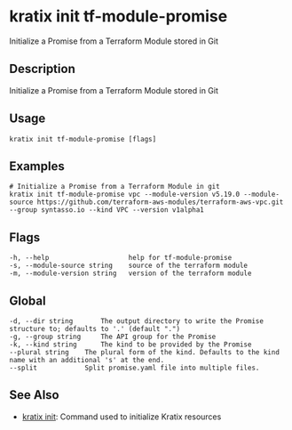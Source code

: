 # kratix init tf-module-promise
Initialize a Promise from a Terraform Module stored in Git

## Description
Initialize a Promise from a Terraform Module stored in Git

## Usage
```
kratix init tf-module-promise [flags]
```

## Examples
```
# Initialize a Promise from a Terraform Module in git
kratix init tf-module-promise vpc --module-version v5.19.0 --module-source https://github.com/terraform-aws-modules/terraform-aws-vpc.git --group syntasso.io --kind VPC --version v1alpha1
```

## Flags
```
-h, --help                    help for tf-module-promise
-s, --module-source string    source of the terraform module
-m, --module-version string   version of the terraform module
```

## Global
```
-d, --dir string       The output directory to write the Promise structure to; defaults to '.' (default ".")
-g, --group string     The API group for the Promise
-k, --kind string      The kind to be provided by the Promise
--plural string    The plural form of the kind. Defaults to the kind name with an additional 's' at the end.
--split            Split promise.yaml file into multiple files.
```

## See Also

* [kratix init](/main/kratix-cli/reference/kratix-init): Command used to initialize Kratix resources

